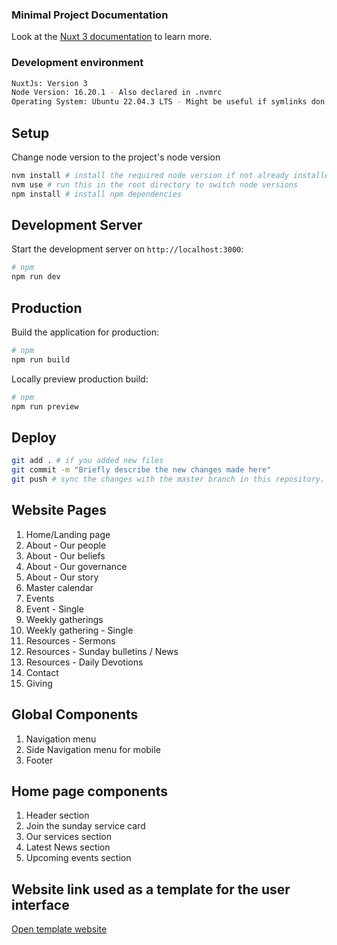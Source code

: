 ### Minimal Project Documentation

Look at the [Nuxt 3 documentation](https://nuxt.com/docs/getting-started/introduction) to learn more.


### Development environment
```bash
NuxtJs: Version 3
Node Version: 16.20.1 - Also declared in .nvmrc
Operating System: Ubuntu 22.04.3 LTS - Might be useful if symlinks don't work or file paths are invalid
```

## Setup

Change node version to the project's node version

```bash
nvm install # install the required node version if not already installed
nvm use # run this in the root directory to switch node versions
npm install # install npm dependencies
 ```

## Development Server

Start the development server on `http://localhost:3000`:

```bash
# npm
npm run dev
```

## Production

Build the application for production:

```bash
# npm
npm run build
```

Locally preview production build:

```bash
# npm
npm run preview
```

## Deploy 

```bash
git add . # if you added new files
git commit -m "Briefly describe the new changes made here"
git push # sync the changes with the master branch in this repository. This will also trigger a deployment on Netlify reflecting the changes you made to the repository 
```

## Website Pages

 1. Home/Landing page
 2. About - Our people 
 3. About - Our beliefs
 4. About - Our governance
 5. About - Our story
 6. Master calendar
 7. Events
 8. Event - Single
 9. Weekly gatherings
10. Weekly gathering - Single
11. Resources - Sermons
12. Resources - Sunday bulletins / News
13. Resources - Daily Devotions
14. Contact 
15. Giving

## Global Components

1. Navigation menu
2. Side Navigation menu for mobile
2. Footer

## Home page components

1. Header section
2. Join the sunday service card
3. Our services section
4. Latest News section
5. Upcoming events section

## Website link used as a template for the user interface
[Open template website](https://startertemplatecloud.com/g12/)

